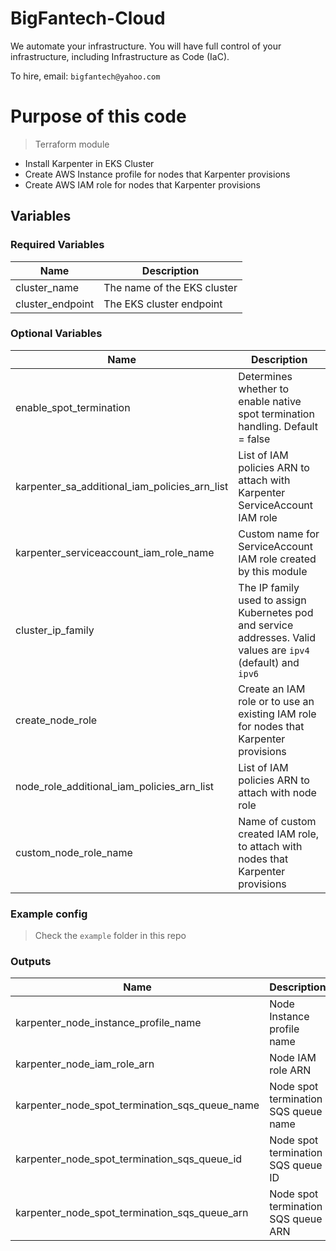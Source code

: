 # BigFantech-Cloud

We automate your infrastructure.
You will have full control of your infrastructure, including Infrastructure as Code (IaC).

To hire, email: `bigfantech@yahoo.com`

# Purpose of this code

> Terraform module

- Install Karpenter in EKS Cluster
- Create AWS Instance profile for nodes that Karpenter provisions
- Create AWS IAM role for nodes that Karpenter provisions

## Variables

### Required Variables

| Name             | Description                 |
| ---------------- | --------------------------- |
| cluster_name     | The name of the EKS cluster |
| cluster_endpoint | The EKS cluster endpoint    |

### Optional Variables

| Name                                          | Description                                                                                                     |
| --------------------------------------------- | --------------------------------------------------------------------------------------------------------------- |
| enable_spot_termination                       | Determines whether to enable native spot termination handling. Default = false                                  |
| karpenter_sa_additional_iam_policies_arn_list | List of IAM policies ARN to attach with Karpenter ServiceAccount IAM role                                       |
| karpenter_serviceaccount_iam_role_name        | Custom name for ServiceAccount IAM role created by this module                                                  |
| cluster_ip_family                             | The IP family used to assign Kubernetes pod and service addresses. Valid values are `ipv4` (default) and `ipv6` |
| create_node_role                              | Create an IAM role or to use an existing IAM role for nodes that Karpenter provisions                           |
| node_role_additional_iam_policies_arn_list    | List of IAM policies ARN to attach with node role                                                               |
| custom_node_role_name                         | Name of custom created IAM role, to attach with nodes that Karpenter provisions                                 |

### Example config

> Check the `example` folder in this repo

### Outputs

| Name                                           | Description                          |
| ---------------------------------------------- | ------------------------------------ |
| karpenter_node_instance_profile_name           | Node Instance profile name           |
| karpenter_node_iam_role_arn                    | Node IAM role ARN                    |
| karpenter_node_spot_termination_sqs_queue_name | Node spot termination SQS queue name |
| karpenter_node_spot_termination_sqs_queue_id   | Node spot termination SQS queue ID   |
| karpenter_node_spot_termination_sqs_queue_arn  | Node spot termination SQS queue ARN  |
